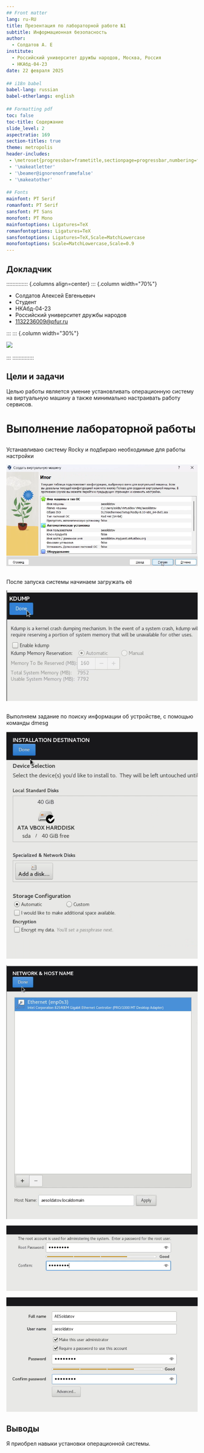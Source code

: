 ```yaml
---
## Front matter
lang: ru-RU
title: Презентация по лабораторной работе №1
subtitle: Информационная безопасность      
author:
  - Солдатов А. Е
institute:
  - Российский университет дружбы народов, Москва, Россия
  - НКАбд-04-23
date: 22 февраля 2025

## i18n babel
babel-lang: russian
babel-otherlangs: english

## Formatting pdf
toc: false
toc-title: Содержание
slide_level: 2
aspectratio: 169
section-titles: true
theme: metropolis
header-includes:
 - \metroset{progressbar=frametitle,sectionpage=progressbar,numbering=fraction}
 - '\makeatletter'
 - '\beamer@ignorenonframefalse'
 - '\makeatother'

## Fonts
mainfont: PT Serif
romanfont: PT Serif
sansfont: PT Sans
monofont: PT Mono
mainfontoptions: Ligatures=TeX
romanfontoptions: Ligatures=TeX
sansfontoptions: Ligatures=TeX,Scale=MatchLowercase
monofontoptions: Scale=MatchLowercase,Scale=0.9
---
```



## Докладчик

:::::::::::::: {.columns align=center}
::: {.column width="70%"}

  * Солдатов Алексей Евгеньевич
  * Студент
  * НКАбд-04-23
  * Российский университет дружбы народов
  * [1132236009@pfur.ru](mailto:1132236009@rudn.ru)

:::
::: {.column width="30%"}

![](./image/I.png)

:::
::::::::::::::


## Цели и задачи

Целью работы является умение установливать операционную систему на виртуальную машину а также минимально настраивать работу сервисов.



# Выполнение лабораторной работы

## 

Устанавливаю систему Rocky и подбираю необходимые для работы настройки

![Запуск](image/5.png)

## 

После запуска системы начинаем загружать её 

![Загрузка](image/10.png)
 

##

Выполняем задание по поиску информации об устройстве, с помощью команды dmesg

![Загрузка](image/11.png)

![Загрузка](image/12.png)

![Загрузка](image/13.png)

![Загрузка](image/14.png)



## Выводы

Я приобрел навыки установки операционной системы.
